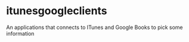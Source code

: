 # itunesgoogleclients
An applications that connects to ITunes and Google Books to pick some information
